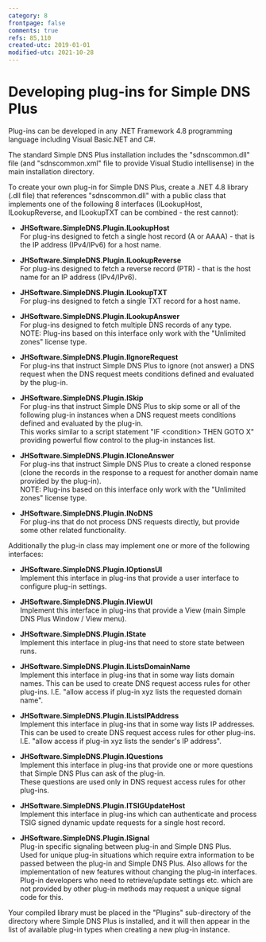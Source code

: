 ```yaml
---
category: 8
frontpage: false
comments: true
refs: 85,110
created-utc: 2019-01-01
modified-utc: 2021-10-28
---
```

# Developing plug-ins for Simple DNS Plus

Plug-ins can be developed in any .NET Framework 4.8 programming language including Visual Basic.NET and C#.

The standard Simple DNS Plus installation includes the "sdnscommon.dll" file (and "sdnscommon.xml" file to provide Visual Studio intellisense) in the main installation directory.

To create your own plug-in for Simple DNS Plus, create a .NET 4.8 library (.dll file) that references "sdnscommon.dll" with a public class that implements one of the following 8 interfaces (ILookupHost, ILookupReverse, and ILookupTXT can be combined - the rest cannot):

- **JHSoftware.SimpleDNS.Plugin.ILookupHost**\
	For plug-ins designed to fetch a single host record (A or AAAA) - that is the IP address (IPv4/IPv6) for a host name.

- **JHSoftware.SimpleDNS.Plugin.ILookupReverse**\
	For plug-ins designed to fetch a reverse record (PTR) - that is the host name for an IP address (IPv4/IPv6).

- **JHSoftware.SimpleDNS.Plugin.ILookupTXT**\
	For plug-ins designed to fetch a single TXT record for a host name.

- **JHSoftware.SimpleDNS.Plugin.ILookupAnswer**\
	For plug-ins designed to fetch multiple DNS records of any type.\
	NOTE: Plug-ins based on this interface only work with the "Unlimited zones" license type.

- **JHSoftware.SimpleDNS.Plugin.IIgnoreRequest**\
	For plug-ins that instruct Simple DNS Plus to ignore (not answer) a DNS request when the DNS request meets conditions defined and evaluated by the plug-in.
	
- **JHSoftware.SimpleDNS.Plugin.ISkip**\
	For plug-ins that instruct Simple DNS Plus to skip some or all of the following plug-in instances when a DNS request meets conditions defined and evaluated by the plug-in.\
	This works similar to a script statement "IF &lt;condition&gt; THEN GOTO X" providing powerful flow control to the plug-in instances list.

- **JHSoftware.SimpleDNS.Plugin.ICloneAnswer**\
	For plug-ins that instruct Simple DNS Plus to create a cloned response (clone the records in the response to a request for another domain name provided by the plug-in).\
	NOTE: Plug-ins based on this interface only work with the "Unlimited zones" license type.

- **JHSoftware.SimpleDNS.Plugin.INoDNS**\
	For plug-ins that do not process DNS requests directly, but provide some other related functionality.
	

Additionally the plug-in class may implement one or more of the following interfaces:

- **JHSoftware.SimpleDNS.Plugin.IOptionsUI**\
	Implement this interface in plug-ins that provide a user interface to configure plug-in settings.

- **JHSoftware.SimpleDNS.Plugin.IViewUI**\
	Implement this interface in plug-ins that provide a View (main Simple DNS Plus Window / View menu).

- **JHSoftware.SimpleDNS.Plugin.IState**\
	Implement this interface in plug-ins that need to store state between runs.

- **JHSoftware.SimpleDNS.Plugin.IListsDomainName**\
	Implement this interface in plug-ins that in some way lists domain names. This can be used to create DNS request access rules for other plug-ins. I.E. "allow access if plug-in xyz lists the requested domain name".
	
- **JHSoftware.SimpleDNS.Plugin.IListsIPAddress**\
	Implement this interface in plug-ins that in some way lists IP addresses. This can be used to create DNS request access rules for other plug-ins. I.E. "allow access if plug-in xyz lists the sender's IP address".
	
- **JHSoftware.SimpleDNS.Plugin.IQuestions**\
	Implement this interface in plug-ins that provide one or more questions that Simple DNS Plus can ask of the plug-in.\
	These questions are used only in DNS request access rules for other plug-ins.
	
- **JHSoftware.SimpleDNS.Plugin.ITSIGUpdateHost**\
	Implement this interface in plug-ins which can authenticate and process TSIG signed dynamic update requests for a single host record.
	
- **JHSoftware.SimpleDNS.Plugin.ISignal**\
	Plug-in specific signaling between plug-in and Simple DNS Plus.<br />
	Used for unique plug-in situations which require extra information to be passed between the plug-in and Simple DNS Plus. Also allows for the implementation of new features without changing the plug-in interfaces. Plug-in developers who need to retrieve/update settings etc. which are not provided by other plug-in methods may request a unique signal code for this.

Your compiled library must be placed in the "Plugins" sub-directory of the directory where Simple DNS Plus is installed, and it will then appear in the list of available plug-in types when creating a new plug-in instance.



